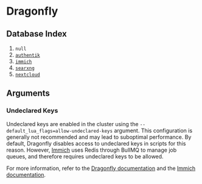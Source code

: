 # Dragonfly

## Database Index

1. `null`
2. [`authentik`](../kubernetes/apps/security/authentik/)
3. [`immich`](../kubernetes/apps/self-hosted/immich/)
4. [`searxng`](../kubernetes/apps/self-hosted/searxng/)
5. [`nextcloud`](../kubernetes/apps/self-hosted/nextcloud/)

## Arguments

### Undeclared Keys

Undeclared keys are enabled in the cluster using the `--default_lua_flags=allow-undeclared-keys` argument. This configuration is generally not recommended and may lead to suboptimal performance. By default, Dragonfly disables access to undeclared keys in scripts for this reason. However, [Immich](../kubernetes/apps/self-hosted/immich/) uses Redis through BullMQ to manage job queues, and therefore requires undeclared keys to be allowed.

For more information, refer to the [Dragonfly documentation](https://www.dragonflydb.io/docs/integrations/bullmq#using-undeclared-keys-not-optimized) and the [Immich documentation](https://immich.app/docs/developer/architecture#redis).
